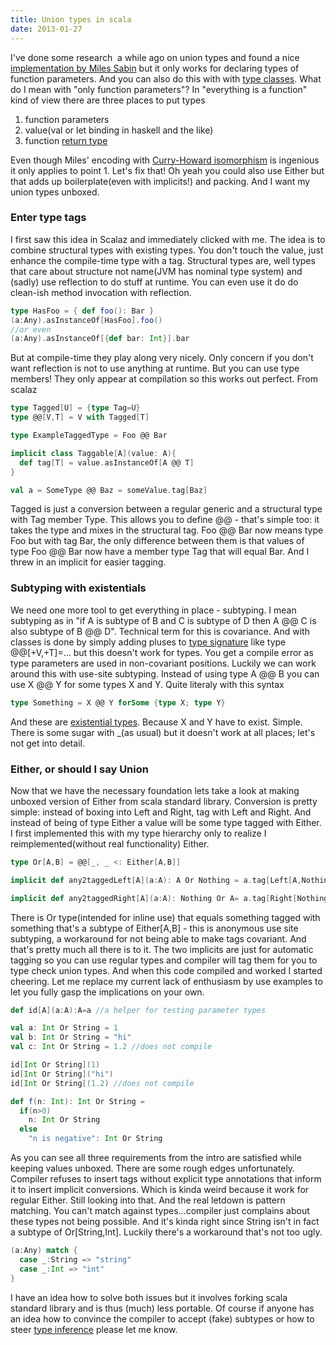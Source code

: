 ```yaml
---
title: Union types in scala
date: 2013-01-27
---
```


I've done some research  a while
ago on union types and found a nice [implementation by Miles
Sabin](http://www.chuusai.com/2011/06/09/scala-union-types-curry-howard/) but
it only works for declaring types of function parameters. And you can
also do this with with [type
classes](http://en.wikipedia.org/wiki/Type_class "Type class"). What do
I mean with "only function parameters"? In "everything is a function"
kind of view there are three places to put types

1.  function parameters
2.  value(val or let binding in haskell and the like)
3.  function [return
    type](http://en.wikipedia.org/wiki/Return_type "Return type")

Even though Miles' encoding with [Curry-Howard
isomorphism](http://en.wikipedia.org/wiki/Curry%E2%80%93Howard_correspondence "Curry–Howard correspondence")
is ingenious it only applies to point 1. Let's fix that! Oh yeah you
could also use Either but that adds up boilerplate(even with implicits!)
and packing. And I want my union types unboxed.

### Enter type tags

I first saw this idea in Scalaz and immediately clicked with me. The
idea is to combine structural types with existing types. You don't touch
the value, just enhance the compile-time type with a tag. Structural
types are, well types that care about structure not name(JVM has nominal
type system) and (sadly) use reflection to do stuff at runtime. You can
even use it do do clean-ish method invocation with reflection.
```scala
type HasFoo = { def foo(): Bar }
(a:Any).asInstanceOf[HasFoo].foo()
//or even
(a:Any).asInstanceOf[{def bar: Int}].bar
```

But at compile-time they play along very nicely. Only concern if you
don't want reflection is not to use anything at runtime. But you can use
type members! They only appear at compilation so this works out perfect.
From scalaz

```scala
type Tagged[U] = {type Tag=U}
type @@[V,T] = V with Tagged[T]

type ExampleTaggedType = Foo @@ Bar

implicit class Taggable[A](value: A){
  def tag[T] = value.asInstanceOf[A @@ T]
}

val a = SomeType @@ Baz = someValue.tag[Baz]
```

Tagged is just a conversion between a regular generic and a structural
type with Tag member Type. This allows you to define @@ - that's simple
too: it takes the type and mixes in the structural tag. Foo @@ Bar now
means type Foo but with tag Bar, the only difference between them is
that values of type Foo @@ Bar now have a member type Tag that will
equal Bar. And I threw in an implicit for easier tagging.

### Subtyping with existentials

We need one more tool to get everything in place - subtyping. I mean
subtyping as in "if A is subtype of B and C is subtype of D then A @@ C
is also subtype of B @@ D". Technical term for this is covariance. And
with classes is done by simply adding pluses to [type
signature](http://en.wikipedia.org/wiki/Type_signature "Type signature")
like type @@[+V,+T]=... but this doesn't work for types. You get a
compile error as type parameters are used in non-covariant positions.
Luckily we can work around this with use-site subtyping. Instead of
using type A @@ B you can use X @@ Y for some types X and Y. Quite
literaly with this syntax

```scala
type Something = X @@ Y forSome {type X; type Y}
```

And these are [existential
types](http://en.wikipedia.org/wiki/Type_system "Type system"). Because
X and Y have to exist. Simple. There is some sugar with _(as usual) but
it doesn't work at all places; let's not get into detail.

### Either, or should I say Union

Now that we have the necessary foundation lets take a look at making
unboxed version of Either from scala standard library. Conversion is
pretty simple: instead of boxing into Left and Right, tag with Left and
Right. And instead of being of type Either a value will be some type
tagged with Either. I first implemented this with my type hierarchy only
to realize I reimplemented(without real functionality) Either.

```scala
type Or[A,B] = @@[_, _ <: Either[A,B]]

implicit def any2taggedLeft[A](a:A): A Or Nothing = a.tag[Left[A,Nothing]]

implicit def any2taggedRight[A](a:A): Nothing Or A= a.tag[Right[Nothing,A]]
```

There is Or type(intended for inline use) that equals something tagged
with something that's a subtype of Either[A,B] - this is anonymous use
site subtyping, a workaround for not being able to make tags covariant.
And that's pretty much all there is to it. The two implicits are just
for automatic tagging so you can use regular types and compiler will tag
them for you to type check union types. And when this code compiled and
worked I started cheering. Let me replace my current lack of enthusiasm
by use examples to let you fully gasp the implications on your own.

```scala
def id[A](a:A):A=a //a helper for testing parameter types

val a: Int Or String = 1
val b: Int Or String = "hi"
val c: Int Or String = 1.2 //does not compile

id[Int Or String](1)
id[Int Or String]("hi")
id[Int Or String[(1.2) //does not compile

def f(n: Int): Int Or String =
  if(n>0)
    n: Int Or String
  else
    "n is negative": Int Or String
```

As you can see all three requirements from the intro are satisfied while
keeping values unboxed. There are some rough edges unfortunately.
Compiler refuses to insert tags without explicit type annotations that
inform it to insert implicit conversions. Which is kinda weird because
it work for regular Either. Still looking into that. And the real
letdown is pattern matching. You can't match against types...compiler
just complains about these types not being possible. And it's kinda
right since String isn't in fact a subtype of Or[String,Int]. Luckily
there's a workaround that's not too ugly.

```scala
(a:Any) match {
  case _:String => "string"
  case _:Int => "int"
}
```

I have an idea how to solve both issues but it involves forking scala
standard library and is thus (much) less portable. Of course if anyone
has an idea how to convince the compiler to accept (fake) subtypes or
how to steer [type
inference](http://en.wikipedia.org/wiki/Type_inference "Type inference")
please let me know.
